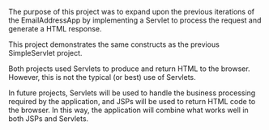 The purpose of this project was to expand upon the previous iterations of the EmailAddressApp by implementing 
a Servlet to process the request and generate a HTML response.

This project demonstrates the same constructs as the previous SimpleServlet project. 

Both projects used Servlets to produce and return HTML to the browser. However, this is not the typical
(or best) use of Servlets. 

In future projects, Servlets will be used to handle the business processing required by the 
application, and JSPs will be used to return HTML code to the browser. In this way, the application
will combine what works well in both JSPs and Servlets. 
